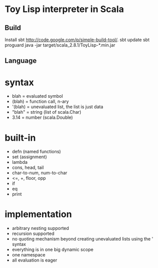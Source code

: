 Toy Lisp interpreter in Scala
=============================
Build
-----
Install sbt <http://code.google.com/p/simple-build-tool/>.
    sbt update
    sbt proguard
    java -jar target/scala_2.8.1/ToyLisp-*.min.jar

Language
--------
# syntax #
- blah    = evaluated symbol
- (blah)  = function call, n-ary
- '(blah) = unevaluated list, the list is just data
- "blah"  = string (list of scala.Char)
- 3.14    = number (scala.Double)

# built-in #
- defn (named functions)
- set (assignment)
- lambda
- cons, head, tail
- char-to-num, num-to-char
- <=, +, floor, opp
- if
- eq
- print

# implementation #
- arbitrary nesting supported
- recursion supported
- no quoting mechanism beyond creating unevaluated lists using the ' syntax
- everything is in one big dynamic scope
- one namespace
- all evaluation is eager

